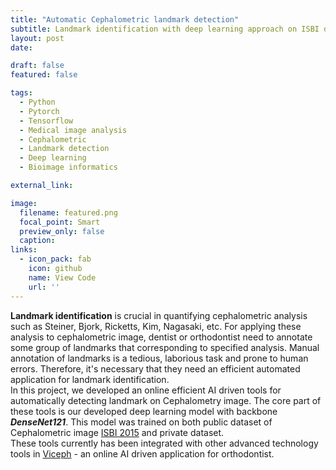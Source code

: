 ```yaml
---
title: "Automatic Cephalometric landmark detection"
subtitle: Landmark identification with deep learning approach on ISBI dataset.
layout: post
date: 

draft: false
featured: false

tags:
  - Python
  - Pytorch
  - Tensorflow
  - Medical image analysis
  - Cephalometric
  - Landmark detection
  - Deep learning
  - Bioimage informatics

external_link: 

image:
  filename: featured.png
  focal_point: Smart
  preview_only: false
  caption: 
links:
  - icon_pack: fab
    icon: github
    name: View Code 
    url: ''
---
```

**Landmark identification** is crucial in quantifying cephalometric analysis such as Steiner, Bjork, Ricketts, Kim, Nagasaki, etc. For applying these analysis to cephalometric image, dentist or orthodontist need to annotate 
some group of landmarks that corresponding to specified analysis. Manual annotation of landmarks is a tedious, laborious task and prone to human errors. 
Therefore, it's necessary that they need an efficient automated application for landmark identification. \
In this project, we developed an online efficient AI driven tools for automatically detecting landmark on Cephalometry image. 
The core part of these tools is our developed deep learning model with backbone ***DenseNet121***. This model was trained on both public dataset of Cephalometric image [ISBI 2015](https://biomedicalimaging.org/2015/program/isbi-challenges/) and private dataset. \
These tools currently has been integrated with other advanced technology tools in [Viceph](https://www.viceph.net/) - an online AI driven application for orthodontist.

